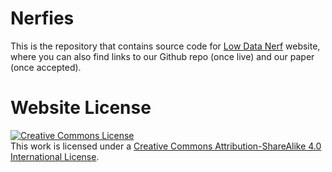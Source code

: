 # Nerfies

This is the repository that contains source code for [Low Data Nerf](https://murpheylab.github.io/low-data-nerf/) website, where you can also find links to our Github repo (once live) and our paper (once accepted).

# Website License
<a rel="license" href="http://creativecommons.org/licenses/by-sa/4.0/"><img alt="Creative Commons License" style="border-width:0" src="https://i.creativecommons.org/l/by-sa/4.0/88x31.png" /></a><br />This work is licensed under a <a rel="license" href="http://creativecommons.org/licenses/by-sa/4.0/">Creative Commons Attribution-ShareAlike 4.0 International License</a>.
